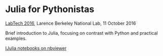 Julia for Pythonistas
=====================

[LabTech 2016](https://commons.lbl.gov/display/itdivision/LabTech+2016), Larence Berkeley National Lab, 11 October 2016

Brief introduction to Julia, focusing on contrast with Python and practical examples.

[IJulia notebooks on nbviewer](http://nbviewer.ipython.org/github/kbarbary/talks/tree/master/2016-labtech-julia/)
